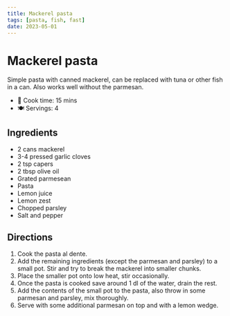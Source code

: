 ```yaml
---
title: Mackerel pasta
tags: [pasta, fish, fast]
date: 2023-05-01
---
```


# Mackerel pasta

Simple pasta with canned mackerel, can be replaced with tuna or other fish in a can. Also works well without the parmesan.

- 🍳 Cook time: 15 mins
- 🍽️ Servings: 4

## Ingredients

- 2 cans mackerel
- 3-4 pressed garlic cloves
- 2 tsp capers
- 2 tbsp olive oil
- Grated parmesean
- Pasta
- Lemon juice
- Lemon zest
- Chopped parsley
- Salt and pepper

## Directions

1. Cook the pasta al dente.
2. Add the remaining ingredients (except the parmesan and parsley) to a small pot. Stir and try to break the mackerel into smaller chunks.
3. Place the smaller pot onto low heat, stir occasionally.
4. Once the pasta is cooked save around 1 dl of the water, drain the rest.
5. Add the contents of the small pot to the pasta, also throw in some parmesan and parsley, mix thoroughly.
6. Serve with some additional parmesan on top and with a lemon wedge.
